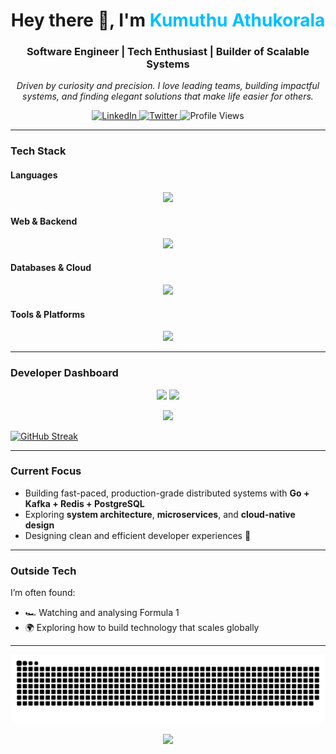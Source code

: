 <!-- Profile Header -->
<h1 align="center">
  Hey there 👋, I'm <span style="color:#00BFFF;">Kumuthu Athukorala</span>
</h1>

<h3 align="center">Software Engineer | Tech Enthusiast | Builder of Scalable Systems</h3>

<p align="center">
  <em>Driven by curiosity and precision. I love leading teams, building impactful systems, and finding elegant solutions that make life easier for others.</em>
</p>

<p align="center">
  <a href="https://www.linkedin.com/in/kumuthu-athukorala/">
    <img src="https://img.shields.io/badge/LinkedIn-Kumuthu_Athukorala-0077B5?style=flat&logo=linkedin" alt="LinkedIn" />
  </a>
  <a href="https://twitter.com/Kumuthu5">
    <img src="https://img.shields.io/twitter/follow/Kumuthu5?style=flat&logo=twitter&color=1DA1F2" alt="Twitter" />
  </a>
  <img src="https://komarev.com/ghpvc/?username=KumuthuA&color=blueviolet&style=flat" alt="Profile Views" />
</p>

---

### Tech Stack

#### Languages
<p align="center">
  <img src="https://skillicons.dev/icons?i=python,java,go,typescript,javascript" />
</p>

#### Web & Backend
<p align="center">
  <img src="https://skillicons.dev/icons?i=react,nodejs,spring,angular,fastapi,express" />
</p>

#### Databases & Cloud
<p align="center">
  <img src="https://skillicons.dev/icons?i=mysql,postgresql,firebase,aws,redis,mongodb" />
</p>

#### Tools & Platforms
<p align="center">
  <img src="https://skillicons.dev/icons?i=git,github,docker,postman,kafka,figma,vscode" />
</p>

---

### Developer Dashboard

<p align="center">
  <img 
    src="https://github-readme-stats.vercel.app/api?username=KumuthuA&show_icons=true&theme=tokyonight&hide_border=true&count_private=true" 
    height="165px" 
  />
  <img 
    src="https://github-readme-streak-stats.herokuapp.com?user=KumuthuA&theme=tokyonight&hide_border=true" 
    height="165px" 
  />
</p>

<p align="center">
  <img 
    src="https://github-readme-stats.vercel.app/api/top-langs/?username=KumuthuA&layout=compact&theme=tokyonight&hide_border=true" 
    height="150px" 
  />
</p>

[![GitHub Streak](https://streak-stats.demolab.com/?user=KumuthuA)](https://git.io/streak-stats)

---

### Current Focus
- Building fast-paced, production-grade distributed systems with **Go + Kafka + Redis + PostgreSQL**
- Exploring **system architecture**, **microservices**, and **cloud-native design**
- Designing clean and efficient developer experiences 🧩

---

### Outside Tech
I’m often found:
- 🏎️ Watching and analysing Formula 1 
- 🌍 Exploring how to build technology that scales globally

---

<p align="center">
  <img src="https://github.com/Platane/snk/raw/output/github-contribution-grid-snake.svg" alt="Snake animation" />
</p>

<p align="center">
  <img src="https://capsule-render.vercel.app/api?type=waving&color=gradient&height=90&section=footer"/>
</p>
